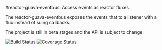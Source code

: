 #reactor-guava-eventbus: Access events as reactor fluxes

The reactor-guava-eventbus exposes the events that to a listener with a flux instead of suing callbacks.

The project is still in beta stages and the API is subject to change.

[![Build Status](https://travis-ci.org/spapageo/reactor-guava-eventbus.svg?branch=master)](https://travis-ci.org/spapageo/reactor-guava-eventbus) [![Coverage Status](https://coveralls.io/repos/github/spapageo/reactor-guava-eventbus/badge.svg?branch=master)](https://coveralls.io/github/spapageo/reactor-guava-eventbus?branch=master)

